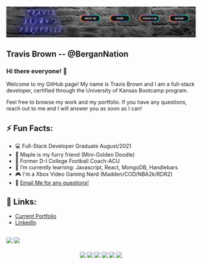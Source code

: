 ![image](./images/capture.png)

## Travis Brown -- @BerganNation

### Hi there everyone! 👋

Welcome to my GitHub page! My name is Travis Brown and I am a full-stack developer, certified through the University of Kansas Bootcamp program.

Feel free to browse my work and my portfolio. If you have any questions, reach out to me and I will answer you as soon as I can!

## ⚡ Fun Facts:

- :computer: Full-Stack Developer Graduate August/2021
- :dog: Maple is my furry friend (Mini-Golden Doodle)
- :football: Former D-I College Football Coach-ACU
- 🔭 I’m currently learning: Javascript, React, MongoDB, Handlebars
- 🎮 I'm a Xbox Video Gaming Nerd (Madden/COD/NBA2k/RDR2)
- 💬 [Email Me for any questions!](mailto:bergannation@gmail.com)

## 💾 Links:

- [Current Portfolio](https://bergannation.github.io/20_ReactPortfolio/)
- [LinkedIn](https://www.linkedin.com/in/travis-brown-97478a154/)

<br>
<img src='https://img.shields.io/twitter/follow/Coach_TBrown20?style=social' />
<img src='https://img.shields.io/twitch/status/bergannation?style=social' />
<h4 align="center">
    <img src='https://img.shields.io/badge/html5%20-%23E34F26.svg?&style=for-the-badge&logo=html5&logoColor=white' />
    <img src='https://img.shields.io/badge/css3%20-%231572B6.svg?&style=for-the-badge&logo=css3&logoColor=white' />
    <img src='https://img.shields.io/badge/javascript%20-%23323330.svg?&style=for-the-badge&logo=javascript&logoColor=%23F7DF1E' />
    <img src='https://img.shields.io/badge/jquery%20-%230769AD.svg?&style=for-the-badge&logo=jquery&logoColor=white' />
    <img src='https://img.shields.io/badge/node.js%20-%2343853D.svg?&style=for-the-badge&logo=node.js&logoColor=white' />
    <img src='https://img.shields.io/badge/bootstrap%20-%23563D7C.svg?&style=for-the-badge&logo=bootstrap&logoColor=white' />

</h4>
